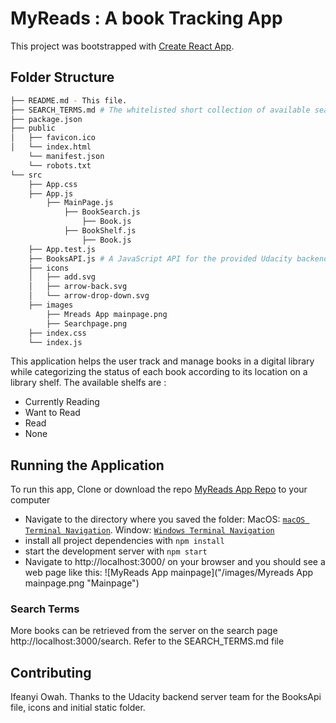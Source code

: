 # MyReads : A book Tracking App

This project was bootstrapped with [Create React App](https://github.com/facebook/create-react-app).

## Folder Structure

```bash
├── README.md - This file.
├── SEARCH_TERMS.md # The whitelisted short collection of available search terms for you to use with the app.
├── package.json
├── public
│   ├── favicon.ico
│   └── index.html
    └── manifest.json
    └── robots.txt
└── src
    ├── App.css
    ├── App.js
        ├── MainPage.js
            ├── BookSearch.js
                ├── Book.js
            ├── BookShelf.js
                ├── Book.js
    ├── App.test.js
    ├── BooksAPI.js # A JavaScript API for the provided Udacity backend.
    ├── icons
    │   ├── add.svg
    │   ├── arrow-back.svg
    │   └── arrow-drop-down.svg
    ├── images
        ├── Mreads App mainpage.png
        ├── Searchpage.png
    ├── index.css
    └── index.js
```

This application helps the user track and manage books in a digital library while categorizing the status of each book according to its location on a library shelf. The available shelfs are :

- Currently Reading
- Want to Read
- Read
- None

## Running the Application

To run this app, Clone or download the repo [MyReads App Repo](https://github.com/Ifeanyi-Owah/myreads-app) to your computer

- Navigate to the directory where you saved the folder: MacOS: [`macOS Terminal Navigation`](https://wiki.communitydata.science/MacOS_terminal_navigation). Window:
  [`Windows Terminal Navigation`](https://wiki.communitydata.science/Windows_terminal_navigation)
- install all project dependencies with `npm install`
- start the development server with `npm start`
- Navigate to http://localhost:3000/ on your browser and you should see a web page like this:
  ![MyReads App mainpage]("/images/Myreads App mainpage.png "Mainpage")

### Search Terms

More books can be retrieved from the server on the search page http://localhost:3000/search. Refer to the SEARCH_TERMS.md file

## Contributing

Ifeanyi Owah. Thanks to the Udacity backend server team for the BooksApi file, icons and initial static folder.
